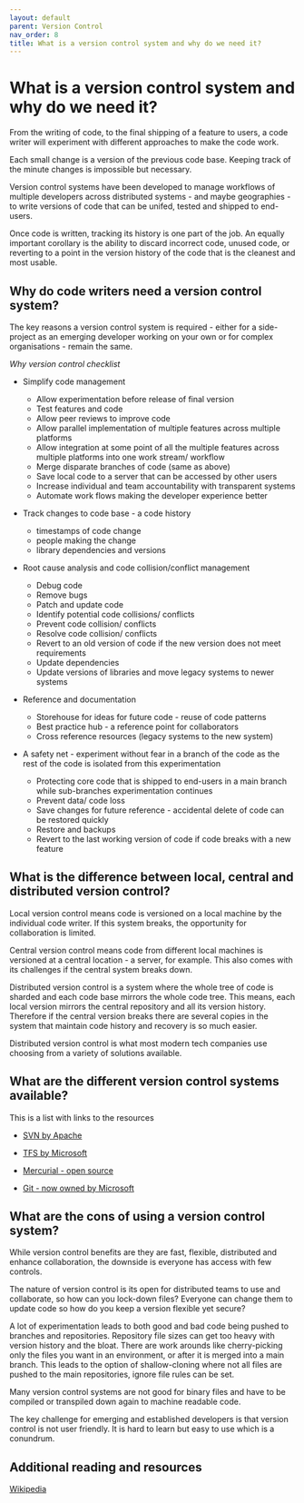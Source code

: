 ```yaml
---
layout: default
parent: Version Control
nav_order: 8
title: What is a version control system and why do we need it?
---
```



# What is a version control system and why do we need it?

From the writing of code, to the final shipping of a feature to users, a code writer will experiment with different approaches to make the code work.

Each small change is a version of the previous code base. Keeping track of the minute changes is impossible but necessary.

Version control systems have been developed to manage workflows of multiple developers across distributed systems - and maybe geographies - to write versions of code that can be unifed, tested and shipped to end-users.

Once code is written, tracking its history is one part of the job. An equally important corollary is the ability to discard incorrect code, unused code, or reverting to a point in the version history of the code that is the cleanest and most usable.

## Why do code writers need a version control system?

The key reasons a version control system is required - either for a side-project as an emerging developer working on your own or for complex organisations - remain the same.

_Why version control checklist_

- Simplify code management
  - Allow experimentation before release of final version
  - Test features and code
  - Allow peer reviews to improve code
  - Allow parallel implementation of multiple features across multiple platforms
  - Allow integration at some point of all the multiple features across multiple platforms into one work stream/ workflow
  - Merge disparate branches of code (same as above)
  - Save local code to a server that can be accessed by other users
  - Increase individual and team accountability with transparent systems
  - Automate work flows making the developer experience better

- Track changes to code base - a code history
  - timestamps of code change
  - people making the change
  - library dependencies and versions

- Root cause analysis and code collision/conflict management
  - Debug code
  - Remove bugs
  - Patch and update code
  - Identify potential code collisions/ conflicts
  - Prevent code collision/ conflicts
  - Resolve code collision/ conflicts
  - Revert to an old version of code if the new version does not meet requirements
  - Update dependencies
  - Update versions of libraries and move legacy systems to newer systems

- Reference and documentation
  - Storehouse for ideas for future code - reuse of code patterns
  - Best practice hub - a reference point for collaborators
  - Cross reference resources (legacy systems to the new system)

- A safety net - experiment without fear in a branch of the code as the rest of the code is isolated from this experimentation
  - Protecting core code that is shipped to end-users in a main branch while sub-branches experimentation continues
  - Prevent data/ code loss
  - Save changes for future reference - accidental delete of code can be restored quickly
  - Restore and backups
  - Revert to the last working version of code if code breaks with a new feature

## What is the difference between local, central and distributed version control?

Local version control means code is versioned on a local machine by the individual code writer. If this system breaks, the opportunity for collaboration is limited.

Central version control means code from different local machines is versioned at a central location - a server, for example. This also comes with its challenges if the central system breaks down.

Distributed version control is a system where the whole tree of code is sharded and each code base mirrors the whole code tree.
This means, each local version mirrors the central repository and all its version history. Therefore if the central version breaks there are several copies in the system that maintain code history and recovery is so much easier.

Distributed version control is what most modern tech companies use choosing from a variety of solutions available.

## What are the different version control systems available?

This is a list with links to the resources

- [SVN by Apache](https://subversion.apache.org/)

- [TFS by Microsoft](https://learn.microsoft.com/en-us/azure/devops/repos/tfvc/what-is-tfvc?view=azure-devops#team-foundation-version-control)

- [Mercurial - open source](https://www.mercurial-scm.org/)

- [Git - now owned by Microsoft](https://git-scm.com/book/en/v2/Getting-Started-About-Version-Control)

## What are the cons of using a version control system?

While version control benefits are they are fast, flexible, distributed and enhance collaboration, the downside is everyone has access with few controls.

The nature of version control is its open for distributed teams to use and collaborate, so how can you lock-down files? Everyone can change them to update code so how do you keep a version flexible yet secure?

A lot of experimentation leads to both good and bad code being pushed to branches and repositories.  Repository file sizes can get too heavy with version history and the bloat. There are work arounds like cherry-picking only the files you want in an environment, or after it is merged into a main branch. This leads to the option of shallow-cloning where not all files are pushed to the main repositories, ignore file rules can be set.

Many version control systems are not good for binary files and have to be compiled or transpiled down again to machine readable code.

The key challenge for emerging and established developers is that version control is not user friendly. It is hard to learn but easy to use which is a conundrum.

## Additional reading and resources

[Wikipedia](https://en.wikipedia.org/wiki/Version_control)